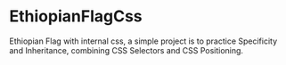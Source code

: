 # EthiopianFlagCss
Ethiopian Flag with  internal css, a simple project is to practice Specificity and Inheritance, combining CSS Selectors and CSS Positioning.
